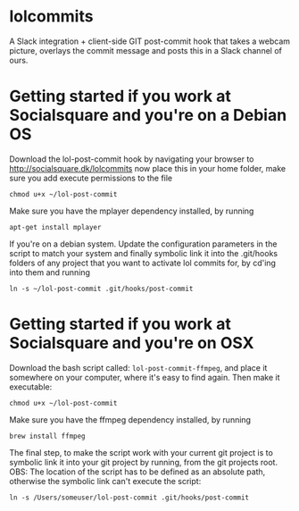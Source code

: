 # lolcommits
A Slack integration + client-side GIT post-commit hook that takes a webcam picture, overlays the commit message and posts this in a Slack channel of ours.

# Getting started if you work at Socialsquare and you're on a Debian OS
Download the lol-post-commit hook by navigating your browser to
http://socialsquare.dk/lolcommits now place this in your home folder, make
sure you add execute permissions to the file

	chmod u+x ~/lol-post-commit

Make sure you have the mplayer dependency installed, by running

	apt-get install mplayer

If you're on a debian system. Update the configuration parameters in the script
to match your system and finally symbolic link it into the .git/hooks folders
of any project that you want to activate lol commits for, by cd'ing into them
and running

	ln -s ~/lol-post-commit .git/hooks/post-commit


# Getting started if you work at Socialsquare and you're on OSX
Download the bash script called: `lol-post-commit-ffmpeg`, and place it 
somewhere on your computer, where it's easy to find again. Then make
it executable:

	chmod u+x ~/lol-post-commit

Make sure you have the ffmpeg dependency installed, by running

	brew install ffmpeg

The final step, to make the script work with your current git project is
to symbolic link it into your git project by running, from the git
projects root.
OBS: The location of the script has to be defined as an 
absolute path, otherwise the symbolic link can't execute the script:

	ln -s /Users/someuser/lol-post-commit .git/hooks/post-commit


